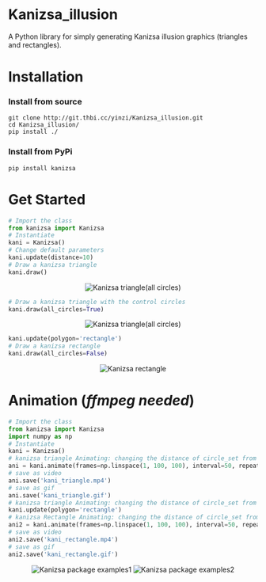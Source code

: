 # Kanizsa_illusion

A Python library for simply generating Kanizsa illusion graphics (triangles and rectangles).

# Installation
### Install from source
```
git clone http://git.thbi.cc/yinzi/Kanizsa_illusion.git
cd Kanizsa_illusion/
pip install ./
```
### Install from PyPi
```
pip install kanizsa
```

# Get Started
```python
# Import the class
from kanizsa import Kanizsa
# Instantiate
kani = Kanizsa()
# Change default parameters
kani.update(distance=10)
# Draw a kanizsa triangle
kani.draw()
```
<div align="center">
  <img src="https://i.loli.net/2021/07/24/Tn6JdFItpYcwqoC.png" alt="Kanizsa triangle(all circles)" />
</div>

```python
# Draw a kanizsa triangle with the control circles
kani.draw(all_circles=True)
```
<div align="center">
  <img src="https://i.loli.net/2021/07/24/J2OgjPUQrl7vk1Z.png" alt="Kanizsa triangle(all circles)" />
</div>

```python
kani.update(polygon='rectangle')
# Draw a kanizsa rectangle
kani.draw(all_circles=False)
```
<div align="center">
  <img src="https://i.loli.net/2021/07/24/JVeEGuLlpktmOaj.png" alt="Kanizsa rectangle" />
</div>

# Animation (*ffmpeg needed*)
```python
# Import the class
from kanizsa import Kanizsa
import numpy as np
# Instantiate
kani = Kanizsa()
# kanizsa triangle Animating: changing the distance of circle_set from 1 to 100, step 1
ani = kani.animate(frames=np.linspace(1, 100, 100), interval=50, repeat_delay=1000, plot=False)
# save as video
ani.save('kani_triangle.mp4') 
# save as gif
ani.save('kani_triangle.gif') 
# kanizsa triangle Animating: changing the distance of circle_set from 1 to 100, step 1
kani.update(polygon='rectangle')
# kanizsa Rectangle Animating: changing the distance of circle_set from 1 to 100, step 1
ani2 = kani.animate(frames=np.linspace(1, 100, 100), interval=50, repeat_delay=1000, plot=False)
# save as video
ani2.save('kani_rectangle.mp4') 
# save as gif
ani2.save('kani_rectangle.gif') 
```

<div align="center">
  <img src="https://i.loli.net/2021/07/24/JHsFRtBm6XwnD1e.gif" alt="Kanizsa package examples1" />
  <img src="https://i.loli.net/2021/07/24/zC8pXhAu9ayYxtm.gif" alt="Kanizsa package examples2" />
</div>
